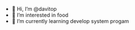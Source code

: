 - 👋 Hi, I’m @davitop
- 👀 I’m interested in food
- 🌱 I’m currently learning develop system progam
<!---
davitop/davitop is a ✨ special ✨ repository because its `README.md` (this file) appears on your GitHub profile.
You can click the Preview link to take a look at your changes.
--->
